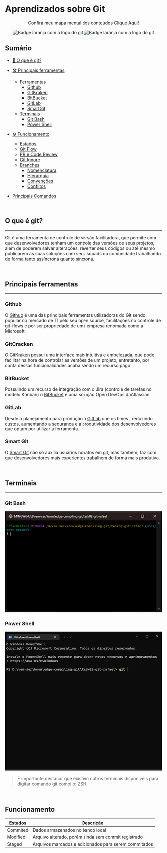 # Aprendizados sobre Git

<div align="center"> 
<p>Confira meu mapa mental dos conteúdos <a href="https://www.figma.com/file/zSjDSl2ZmnaCM8xOEEKwQR/Untitled?node-id=0%3A1&t=i8Cp9XkNEHt5aYfV-1" target="_blank">Clique Aqui!</a></p>
<img src='https://img.shields.io/badge/git-%23F05033.svg?style=for-the-badge&logo=git&logoColor=white' alt="Badge laranja com a logo do git" />
<img src='https://img.shields.io/badge/github-%23121011.svg?style=for-the-badge&logo=github&logoColor=white' alt="Badge laranja com a logo do git" />
</div>

## Sumário

-   [🤔 O que é git?](#oque-e-git)
-   [🛠️ Principais ferramentas](#principais-ferramentas)
    -   [Ferramentas](#ferramentas)
        -   [Github](#github)
        -   [GitKraken](#gikraken)
        -   [BitBucket](#bitbucket)
        -   [GitLab](#gitlab)
        -   [SmartGit](#smartgit)
    -   [Terminais](#terminais)
        -   [Git Bash](#git-bash)
        -   [Power Shell](#power-shell)
-   [⚙️ Funcionamento](#funcionamento)

    -   [Estados](#estados)
    -   [Git Flow](#git-flow)
    -   [PR e Code Review](#git-flow)
    -   [Git Ignore](#git-ignore)
    -   [Branches](#branches)
        -   [Nomenclatura](#nomenclatura)
        -   [Hierarquia](#hierarquia)
        -   [Convenções](#convencoes)
        -   [Conflitos](#conflitos)

-   [Principais Comandos](#principais-comandos)

</br>

## O que é git?

---

Git é uma ferramenta de controle de versão facilitadora, que permite com que desenvolvedores tenham um controle das versões de seus projetos, além de poderem salvar alterações, reverter seus códigos ou até mesmo publicarem as suas soluções com seus squads ou comunidade trabalhando de forma tanto assíncrona quanto síncrona.

 </br>

## Principais ferramentas

---

### Github

O [Github](https://github.com/) é uma das principais ferramentas utilizadoras do Git sendo popular no mercado de TI pelo seu open source, facilitações no controle de git-flows e por ser propriedade de uma empresa renomada como a Microsoft

### GitCracken

O [GitKraken](https://www.gitkraken.com/) possui uma interface mais intuitiva e embelezada, que pode facilitar na hora de controlar as versões de um projeto, entretanto, por conta dessas funcionalidades acaba sendo um recurso pago

### BitBucket

Possuindo um recurso de integração com o Jira (controle de tarefas no modelo Kanban) o [BitBucket](https://bitbucket.org/product/) é uma solução Open DevOps daAtlassian.

### GitLab

Desde o planejamento para produção o [GitLab](https://about.gitlab.com/) une os times , reduzindo custos, aumentando a segurança e a produtividade dos desenvolvedores que optam por utilizar a ferramenta.

### Smart Git

O [Smart Git](https://www.syntevo.com/smartgit/) não só auxilia usuários novatos em git, mas também, faz com que desenvolvedores mais experientes trabalhem de forma mais produtiva.

 </br>

## Terminais

---

### Git Bash

![Git bash terminal](./assets/git-bash.png)

### Power Shell

![Powershell terminal](./assets/powershell.png)

> É importante destacar que existem outros terminais disponíveis para digitar comando git comoi o: ZSH

</br>

## Funcionamento

| Estados  | Descrição                                             |
| -------- | ----------------------------------------------------- |
| Commited | Dados armazenados no banco local                      |
| Modified | Arquivo alterado, porém ainda sem commit registrado   |
| Staged   | Arquivos marcados e adicionados para serem commitados |
